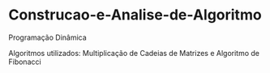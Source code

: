 # Construcao-e-Analise-de-Algoritmo

Programação Dinâmica

Algoritmos utilizados: Multiplicação de Cadeias de Matrizes e Algoritmo de Fibonacci
